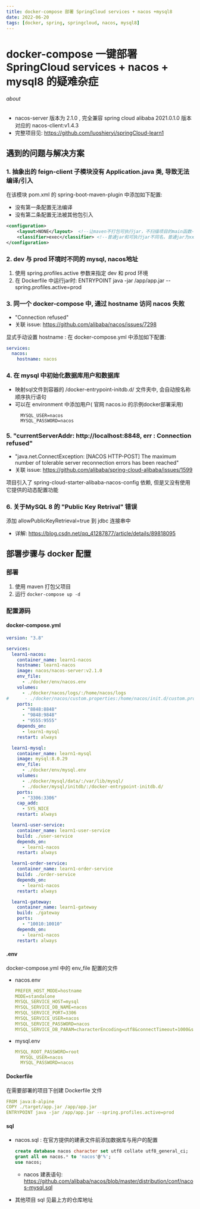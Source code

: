 ```yaml
---
title: docker-compose 部署 SpringCloud services + nacos +mysql8 
date: 2022-06-20
tags: [docker, spring, springcloud, nacos, mysql8]
---
```


# docker-compose 一键部署 SpringCloud services + nacos + mysql8 的疑难杂症

###### about

- nacos-server 版本为 2.1.0 , 完全兼容 spring cloud alibaba 2021.0.1.0 版本对应的 nacos-client:v1.4.3
- 完整项目见: https://github.com/luoshieryi/springCloud-learn1

## 遇到的问题与解决方案

### 1. 抽象出的 feign-client 子模块没有 Application.java 类, 导致无法编译/引入

在该模块 pom.xml 的 spring-boot-maven-plugin 中添加如下配置:

- 没有第一条配置无法编译
- 没有第二条配置无法被其他包引入

```xml
<configuration>
    <layout>NONE</layout>  <!--让maven不打包可执行jar，不扫描项目的main函数-->
    <classifier>exec</classifier> <!--普通jar和可执行jar不同名，普通jar为xx.jar ， 可执行jar为 xx-exec.jar-->
</configuration>
```

### 2. dev 与 prod 环境时不同的 mysql, nacos地址

1. 使用 spring.profiles.active 参数来指定 dev 和 prod 环境
2. 在 Dockerfile 中运行jar时: ENTRYPOINT java -jar /app/app.jar --spring.profiles.active=prod

### 3. 同一个 docker-compose 中, 通过 hostname 访问 nacos 失败

- "Connection refused"
- 关联 issue: https://github.com/alibaba/nacos/issues/7298

显式手动设置 hostname : 在 docker-compose.yml 中添加如下配置:

```yaml
services:
  nacos:
    hostname: nacos
```

### 4. 在 mysql 中初始化数据库用户和数据库

- 映射sql文件到容器的 /docker-entrypoint-initdb.d/ 文件夹中, 会自动按名称顺序执行语句
- 可以在 environment 中添加用户( 官网 nacos.io 的示例docker部署采用)
  ```env
    MYSQL_USER=nacos
    MYSQL_PASSWORD=nacos
  ```

### 5. "currentServerAddr: http://localhost:8848, err : Connection refused"

- "java.net.ConnectException: [NACOS HTTP-POST] The maximum number of tolerable server reconnection errors has been reached"
- 关联 issue: https://github.com/alibaba/spring-cloud-alibaba/issues/1599

项目引入了 spring-cloud-starter-alibaba-nacos-config 依赖, 但是又没有使用它提供的动态配置功能

### 6. 关于MySQL 8 的 "Public Key Retrival" 错误

添加 allowPublicKeyRetrieval=true 到 jdbc 连接串中

- 详解: https://blog.csdn.net/qq_41287877/article/details/89818095

## 部署步骤与 docker 配置

### 部署

1. 使用 maven 打包父项目
2. 运行 `docker-compose up -d` 

### 配置源码

#### docker-compose.yml
```yaml
version: "3.8"

services:
  learn1-nacos:
    container_name: learn1-nacos
    hostname: learn1-nacos
    image: nacos/nacos-server:v2.1.0
    env_file:
      - ./docker/env/nacos.env
    volumes:
      - ./docker/nacos/logs/:/home/nacos/logs
#      - ./docker/nacos/custom.properties:/home/nacos/init.d/custom.properties
    ports:
      - "8848:8848"
      - "9848:9848"
      - "9555:9555"
    depends_on:
      - learn1-mysql
    restart: always

  learn1-mysql:
    container_name: learn1-mysql
    image: mysql:8.0.29
    env_file:
      - ./docker/env/mysql.env
    volumes:
      - ./docker/mysql/data/:/var/lib/mysql/
      - ./docker/mysql/initdb/:/docker-entrypoint-initdb.d/
    ports:
      - "3306:3306"
    cap_add:
      - SYS_NICE
    restart: always

  learn1-user-service:
    container_name: learn1-user-service
    build: ./user-service
    depends_on:
      - learn1-nacos
    restart: always

  learn1-order-service:
    container_name: learn1-order-service
    build: ./order-service
    depends_on:
      - learn1-nacos
    restart: always

  learn1-gateway:
    container_name: learn1-gateway
    build: ./gateway
    ports:
      - "10010:10010"
    depends_on:
      - learn1-nacos
    restart: always
```

#### .env

docker-compose.yml 中的 env_file 配置的文件

- nacos.env
    ```yaml
    PREFER_HOST_MODE=hostname
    MODE=standalone
    MYSQL_SERVICE_HOST=mysql
    MYSQL_SERVICE_DB_NAME=nacos
    MYSQL_SERVICE_PORT=3306
    MYSQL_SERVICE_USER=nacos
    MYSQL_SERVICE_PASSWORD=nacos
    MYSQL_SERVICE_DB_PARAM=characterEncoding=utf8&connectTimeout=1000&socketTimeout=3000&autoReconnect=true&useSSL=false
    ```
- mysql.env
  ```yaml
  MYSQL_ROOT_PASSWORD=root
    MYSQL_USER=nacos
    MYSQL_PASSWORD=nacos
  ```

#### Dockerfile

在需要部署的项目下创建 Dockerfile 文件

```yaml
FROM java:8-alpine
COPY ./target/app.jar /app/app.jar
ENTRYPOINT java -jar /app/app.jar --spring.profiles.active=prod
```

#### sql

- nacos.sql : 在官方提供的建表文件前添加数据库与用户的配置
  ```sql
  create database nacos character set utf8 collate utf8_general_ci;
  grant all on nacos.* to 'nacos'@'%';
  use nacos;
  ```
  - nacos 建表语句: https://github.com/alibaba/nacos/blob/master/distribution/conf/nacos-mysql.sql

- 其他项目 sql 见最上方的仓库地址